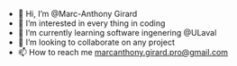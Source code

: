 - 👋 Hi, I’m @Marc-Anthony Girard
- 👀 I’m interested in every thing in coding
- 🌱 I’m currently learning software ingenering @ULaval
- 💞️ I’m looking to collaborate on any project
- 📫 How to reach me marcanthony.girard.pro@gmail.com

<!---
Marc-AnthonyG/Marc-AnthonyG is a ✨ special ✨ repository because its `README.md` (this file) appears on your GitHub profile.
You can click the Preview link to take a look at your changes.
--->
